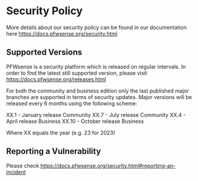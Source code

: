 # Security Policy

More details about our security policy can be found in our documentation
here https://docs.pfwsense.org/security.html

## Supported Versions

PFWsense is a security platform which is released on regular intervals. In
order to find the latest still supported version, please visit https://docs.pfwsense.org/releases.html

For both the community and business edition only the last published major
branches are supported in terms of security updates. Major versions will be
released every 6 months using the following scheme:

XX.1	- January release Community
XX.7	- July release Community
XX.4	- April release Business
XX.10	- October release Business

Where XX equals the year (e.g. 23 for 2023)

## Reporting a Vulnerability

Please check https://docs.pfwsense.org/security.html#reporting-an-incident
